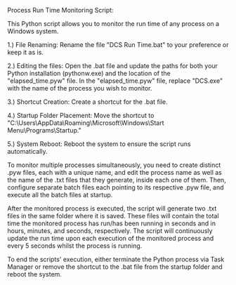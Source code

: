 Process Run Time Monitoring Script:

This Python script allows you to monitor the run time of any process on a Windows system.

1.) File Renaming:
Rename the file "DCS Run Time.bat" to your preference or keep it as is.

2.) Editing the files:
Open the .bat file and update the paths for both your Python installation (pythonw.exe) and the location of the "elapsed_time.pyw" file.
In the "elapsed_time.pyw" file, replace "DCS.exe" with the name of the process you wish to monitor.

3.) Shortcut Creation:
Create a shortcut for the .bat file.

4.) Startup Folder Placement:
Move the shortcut to "C:\Users<username>\AppData\Roaming\Microsoft\Windows\Start Menu\Programs\Startup."

5.) System Reboot:
Reboot the system to ensure the script runs automatically.

To monitor multiple processes simultaneously, you need to create distinct .pyw files, each with a unique name, and edit the process name as well as the name of the .txt files that they generate, inside each one of them. Then, configure separate batch files each pointing to its respective .pyw file, and execute all the batch files at startup.

After the monitored process is executed, the script will generate two .txt files in the same folder where it is saved. These files will contain the total time the monitored process has run/has been running in seconds and in hours, minutes, and seconds, respectively. The script will continuously update the run time upon each execution of the monitored process and every 5 seconds whilst the process is running.

To end the scripts' execution, either terminate the Python process via Task Manager or remove the shortcut to the .bat file from the startup folder and reboot the system.

